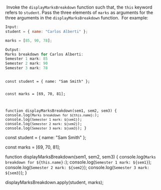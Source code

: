 ​
Invoke the `displayMarksBreakdown` function such that,
the `this` keyword refers to `student`.
Pass the three elements of `marks` as arguments
for the three arguments in the `displayMarksBreakdown` function.
​
For example:
```js
Input:
student = { name: "Carlos Alberti" };

marks = [85, 90, 78];

Output:
Marks breakdown for Carlos Alberti:
Semester 1 mark: 85
Semester 2 mark: 90
Semester 3 mark: 78
```
<codeblock type="exercise" language="javascript" testMode="fixedInput">
<code>
const student = { name: "Sam Smith" };

const marks = [69, 70, 81];

function displayMarksBreakdown(sem1, sem2, sem3) {
  console.log(`Marks breakdown for ${this.name}:`);
  console.log(`Semester 1 mark: ${sem1}`);
  console.log(`Semester 2 mark: ${sem2}`);
  console.log(`Semester 3 mark: ${sem3}`);
}
</code>

<solution>
const student = { name: "Sam Smith" };

const marks = [69, 70, 81];

function displayMarksBreakdown(sem1, sem2, sem3) {
  console.log(`Marks breakdown for ${this.name}:`);
  console.log(`Semester 1 mark: ${sem1}`);
  console.log(`Semester 2 mark: ${sem2}`);
  console.log(`Semester 3 mark: ${sem3}`);
}

displayMarksBreakdown.apply(student, marks);
</solution>
</codeblock>
​

​
